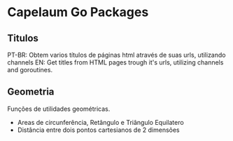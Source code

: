 # Capelaum Go Packages

## Titulos

PT-BR: Obtem varios títulos de páginas html através de suas urls, utilizando channels
EN: Get titles from HTML pages trough it's urls, utilizing channels and goroutines.

## Geometria

Funções de utilidades geométricas.

- Areas de circunferência, Retângulo e Triângulo Equilatero
- Distância entre dois pontos cartesianos de 2 dimensões
